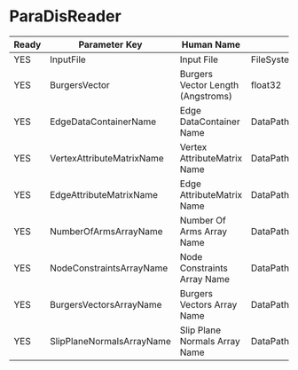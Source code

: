 # ParaDisReader

| Ready | Parameter Key | Human Name | Parameter Type | Parameter Class |
|-------|---------------|------------|-----------------|----------------|
| YES | InputFile | Input File | FileSystemPathParameter::ValueType | FileSystemPathParameter |
| YES | BurgersVector | Burgers Vector Length (Angstroms) | float32 | Float32Parameter |
| YES | EdgeDataContainerName | Edge DataContainer Name | DataPath | DataGroupCreationParameter |
| YES | VertexAttributeMatrixName | Vertex AttributeMatrix Name | DataPath | ArrayCreationParameter |
| YES | EdgeAttributeMatrixName | Edge AttributeMatrix Name | DataPath | ArrayCreationParameter |
| YES | NumberOfArmsArrayName | Number Of Arms Array Name | DataPath | ArrayCreationParameter |
| YES | NodeConstraintsArrayName | Node Constraints Array Name | DataPath | ArrayCreationParameter |
| YES | BurgersVectorsArrayName | Burgers Vectors Array Name | DataPath | ArrayCreationParameter |
| YES | SlipPlaneNormalsArrayName | Slip Plane Normals Array Name | DataPath | ArrayCreationParameter |

